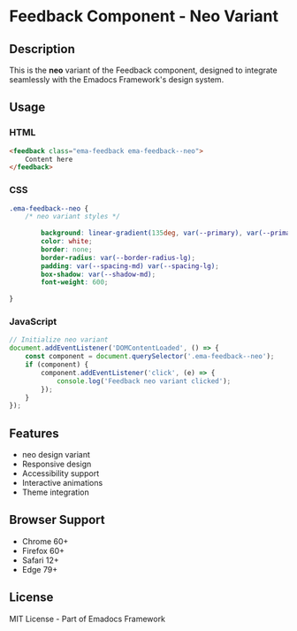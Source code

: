 # Feedback Component - Neo Variant

## Description
This is the **neo** variant of the Feedback component, designed to integrate seamlessly with the Emadocs Framework's design system.

## Usage

### HTML
```html
<feedback class="ema-feedback ema-feedback--neo">
    Content here
</feedback>
```

### CSS
```css
.ema-feedback--neo {
    /* neo variant styles */
    
        background: linear-gradient(135deg, var(--primary), var(--primary-dark));
        color: white;
        border: none;
        border-radius: var(--border-radius-lg);
        padding: var(--spacing-md) var(--spacing-lg);
        box-shadow: var(--shadow-md);
        font-weight: 600;
    
}
```

### JavaScript
```javascript
// Initialize neo variant
document.addEventListener('DOMContentLoaded', () => {
    const component = document.querySelector('.ema-feedback--neo');
    if (component) {
        component.addEventListener('click', (e) => {
            console.log('Feedback neo variant clicked');
        });
    }
});
```

## Features
- neo design variant
- Responsive design
- Accessibility support
- Interactive animations
- Theme integration

## Browser Support
- Chrome 60+
- Firefox 60+
- Safari 12+
- Edge 79+

## License
MIT License - Part of Emadocs Framework
